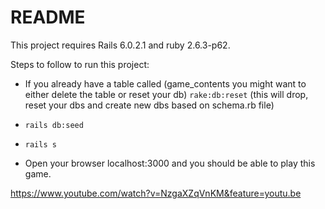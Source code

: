 # README

This project requires Rails 6.0.2.1 and ruby 2.6.3-p62.

Steps to follow to run this project:

* If you already have a table called (game_contents you might want to either delete the table or reset your db)
  `rake:db:reset` (this will drop, reset your dbs and create new dbs based on schema.rb file)
  
* `rails db:seed`

* `rails s`

* Open your browser localhost:3000 and you should be able to play this game.

https://www.youtube.com/watch?v=NzgaXZqVnKM&feature=youtu.be
